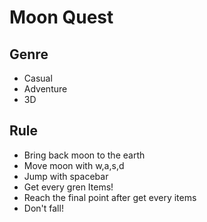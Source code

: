 # Moon Quest
## Genre
- Casual
- Adventure
- 3D

## Rule
- Bring back moon to the earth
- Move moon with w,a,s,d
- Jump with spacebar
- Get every gren Items!
- Reach the final point after get every items
- Don't fall!
